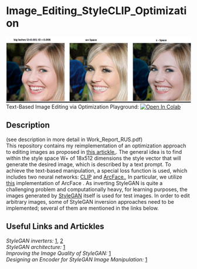 # Image_Editing_StyleCLIP_Optimization
![](assets/exmpls.gif)
Text-Based Image Editing via Optimization Playground: [![Open In Colab](https://colab.research.google.com/assets/colab-badge.svg)](http://colab.research.google.com/github/Viktor-Sok/Image_Editing_StyleCLIP_Optimization/blob/main/notebooks/styleCLIP_optimization_playground.ipynb)

## Description 
(see description in more detail in Work_Report_RUS.pdf) <br>
This repository contains my reimplementation of an optimization approach to editing images as proposed in [this artickle.](https://arxiv.org/abs/2103.17249). The general idea is to find within the style space W+ of 18x512 dimensions the style vector that will generate the desired image, which is described by a text prompt. To achieve the text-based manipulation, a special loss function is used, which includes two neural networks: [CLIP](https://github.com/openai/CLIP) and [ArcFace.](https://arxiv.org/abs/1801.07698), In particular, we utilize [this](https://medium.com/@ichigo.v.gen12/arcface-architecture-and-practical-example-how-to-calculate-the-face-similarity-between-images-183896a35957) implementation of ArcFace .
As inverting StyleGAN is quite a challenging problem and computationally heavy, for learning purposes, the images generated by [StyleGAN](https://github.com/NVlabs/stylegan2-ada-pytorch) itself is used for test images. In order to edit arbitrary images, some of StyleGAN inversion approaches need to be implemented; several of them are mentioned in the links below. 

## Useful Links and Artickles
*StyleGAN inverters:* [1](https://github.com/pender/stylegan-encoder), [2](https://github.com/omertov/encoder4editing) <br>
*StyleGAN architecture:* [1](https://arxiv.org/abs/1812.04948) <br>
*Improving the Image Quality of StyleGAN:* [1](https://arxiv.org/abs/1912.04958) <br>
*Designing an Encoder for StyleGAN Image Manipulation:* [1](https://arxiv.org/abs/2102.02766)<br>


